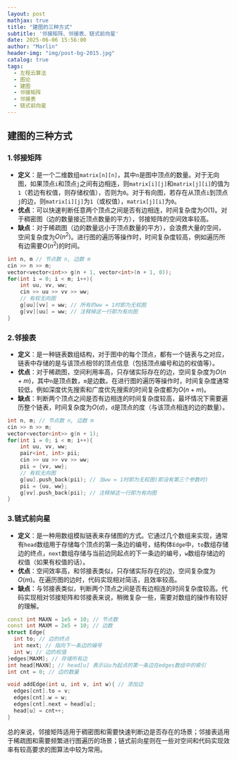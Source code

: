 ```yaml
---
layout: post
mathjax: true
title: "建图的三种方式"
subtitle: '邻接矩阵、邻接表、链式前向星'
date: 2025-06-06 15:56:00
author: "Marlin"
header-img: "img/post-bg-2015.jpg"
catalog: true
tags:
  - 左程云算法
  - 图论
  - 建图
  - 邻接矩阵
  - 邻接表
  - 链式前向星
---
```


## 建图的三种方式

### 1.邻接矩阵
- **定义**：是一个二维数组`matrix[n][n]`，其中`n`是图中顶点的数量。对于无向图，如果顶点`i`和顶点`j`之间有边相连，则`matrix[i][j]`和`matrix[j][i]`的值为`1`（若边有权值，则存储权值），否则为`0`。对于有向图，若存在从顶点`i`到顶点`j`的边，则`matrix[i][j]`为`1`（或权值），`matrix[j][i]`为`0`。
- **优点**：可以快速判断任意两个顶点之间是否有边相连，时间复杂度为$O(1)$。对于稠密图（边的数量接近顶点数量的平方），邻接矩阵的空间效率较高。
- **缺点**：对于稀疏图（边的数量远小于顶点数量的平方），会浪费大量的空间，空间复杂度为$O(n^2)$。进行图的遍历等操作时，时间复杂度较高，例如遍历所有边需要$O(n^2)$的时间。
```cpp
int n, m // 节点数 n, 边数 m
cin >> n >> m;
vector<vector<int>> g(n + 1, vector<int>(n + 1, 0)); 
for(int i = 0; i < m; i++){
    int uu, vv, ww;
    cin >> uu >> vv >> ww;
    // 有权无向图
    g[uu][vv] = ww; // 所有的ww = 1时即为无权图
    g[vv][uu] = ww; // 注释掉这一行即为有向图 
}
```

### 2.邻接表
- **定义**：是一种链表数组结构，对于图中的每个顶点，都有一个链表与之对应，链表中存储的是与该顶点相邻的顶点信息（包括顶点编号和边的权值等）。
- **优点**：对于稀疏图，空间利用率高，只存储实际存在的边，空间复杂度为$O(n + m)$，其中`n`是顶点数，`m`是边数。在进行图的遍历等操作时，时间复杂度通常较低，例如深度优先搜索和广度优先搜索的时间复杂度都为$O(n + m)$。
- **缺点**：判断两个顶点之间是否有边相连的时间复杂度较高，最坏情况下需要遍历整个链表，时间复杂度为$O(d)$，`d`是顶点的度（与该顶点相连的边的数量）。

```cpp
int n, m; // 节点数 n, 边数 m
cin >> n >> m;
vector<vector<int>> g(n + 1);
for(int i = 0; i < m; i++){
    int uu, vv, ww;
    pair<int, int> pii;
    cin >> uu >> vv >> ww;
    pii = {vv, ww};
    // 有权无向图
    g[uu].push_back(pii); // 当ww = 1时即为无权图(即没有第三个参数时)
    pii = {uu, ww};
    g[vv].push_back(pii); // 注释掉这一行即为有向图 
}
```

### 3.链式前向星
- **定义**：是一种用数组模拟链表来存储图的方式。它通过几个数组来实现，通常有`head`数组用于存储每个顶点的第一条边的编号，结构体`Edge`中，`to`数组存储边的终点，`next`数组存储与当前边同起点的下一条边的编号，`w`数组存储边的权值（如果有权值的话）。
- **优点**：空间效率高，和邻接表类似，只存储实际存在的边，空间复杂度为$O(m)$。在遍历图的边时，代码实现相对简洁，且效率较高。
- **缺点**：与邻接表类似，判断两个顶点之间是否有边相连的时间复杂度较高。代码实现相对邻接矩阵和邻接表来说，稍微复杂一些，需要对数组的操作有较好的理解。

```cpp
const int MAXN = 1e5 + 10; // 节点数
const int MAXM = 2e5 + 10; // 边数
struct Edge{
  int to; // 边的终点
  int next; // 指向下一条边的编号
  int w; // 边的权值
}edges[MAXM]; // 存储所有边
int head[MAXN]; // head[u] 表示以u为起点的第一条边在edges数组中的索引
int cnt = 0; // 边的数量

void addEdge(int u, int v, int w){ // 添加边
  edges[cnt].to = v;
  edges[cnt].w = w;
  edges[cnt].next = head[u];
  head[u] = cnt++;
}
```

总的来说，邻接矩阵适用于稠密图和需要快速判断边是否存在的场景；邻接表适用于稀疏图和需要频繁进行图遍历的场景；链式前向星则在一些对空间和代码实现效率有较高要求的图算法中较为常用。

